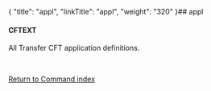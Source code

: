 {
    "title": "appl",
    "linkTitle": "appl",
    "weight": "320"
}## <span id="appl"></span>appl

#### CFTEXT

All Transfer CFT application definitions.

 

[Return to Command index](../)
